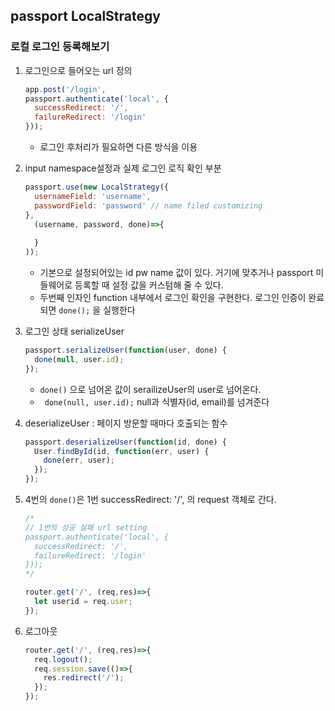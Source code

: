 ## passport LocalStrategy

### 로컬 로그인 등록해보기

1. 로그인으로 들어오는 url 정의

   ```javascript
   app.post('/login', 
   passport.authenticate('local', { 
     successRedirect: '/',
     failureRedirect: '/login' 
   }));
   
   ```

   - 로그인 후처리가 필요하면 다른 방식을 이용 

2. input namespace설정과 실제 로그인 로직 확인 부분 

   ```javascript
   passport.use(new LocalStrategy({
     usernameField: 'username',
     passwordField: 'password' // name filed customizing
   },
     (username, password, done)=>{
      
     }
   ));
   ```

   - 기본으로 설정되어있는 id pw name 값이 있다. 거기에 맞추거나 passport 미들웨어로 등록할 때 설정 값을 커스텀해 줄 수 있다.
   - 두번째 인자인 function 내부에서 로그인 확인을 구현한다. 로그인 인증이 완료되면 `done();` 을 실행한다

3. 로그인 상태 serializeUser

   ```javascript
   passport.serializeUser(function(user, done) {
     done(null, user.id);
   });
   ```

   - `done()` 으로 넘어온 값이 serailizeUser의 user로 넘어온다.
   - ` done(null, user.id);` null과 식별자(id, email)를 넘겨준다

4. deserializeUser : 페이지 방문할 때마다 호출되는 함수

   ```javascript
   passport.deserializeUser(function(id, done) {
     User.findById(id, function(err, user) {
       done(err, user);
     });
   });
   ```

   

5. 4번의  `done()`은  1번 successRedirect: '/', 의 request 객체로 간다.

   ```javascript
   /* 
   // 1번의 성공 실패 url setting
   passport.authenticate('local', { 
     successRedirect: '/',
     failureRedirect: '/login' 
   }));
   */
   
   router.get('/', (req,res)=>{
     let userid = req.user;
   });
   ```

6. 로그아웃 

   ```javascript
   router.get('/', (req,res)=>{
     req.logout();
     req.session.save(()=>{
       res.redirect('/');
     });
   });
   ```

   




